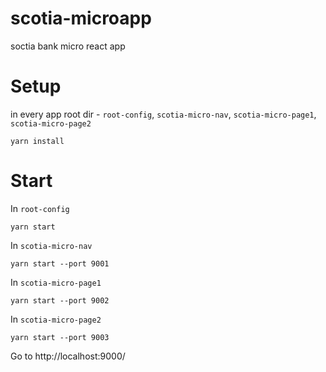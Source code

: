 # scotia-microapp
soctia bank micro react app

# Setup
in every app root dir - `root-config`, `scotia-micro-nav`, `scotia-micro-page1`, `scotia-micro-page2`
```
yarn install
```

# Start
In `root-config`
```
yarn start
```

In `scotia-micro-nav`
```
yarn start --port 9001
```


In `scotia-micro-page1`
```
yarn start --port 9002
```


In `scotia-micro-page2`
```
yarn start --port 9003
```

Go to http://localhost:9000/
